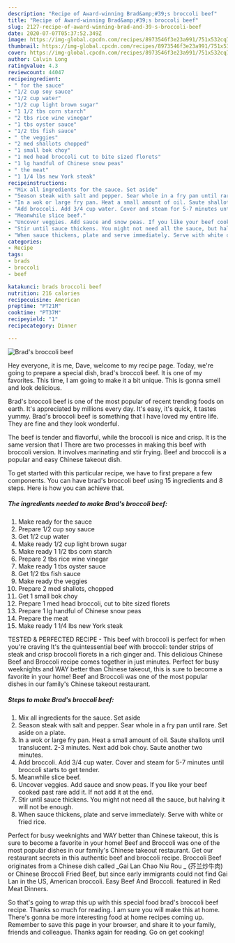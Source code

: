 ```yaml
---
description: "Recipe of Award-winning Brad&amp;#39;s broccoli beef"
title: "Recipe of Award-winning Brad&amp;#39;s broccoli beef"
slug: 2127-recipe-of-award-winning-brad-and-39-s-broccoli-beef
date: 2020-07-07T05:37:52.349Z
image: https://img-global.cpcdn.com/recipes/8973546f3e23a991/751x532cq70/brads-broccoli-beef-recipe-main-photo.jpg
thumbnail: https://img-global.cpcdn.com/recipes/8973546f3e23a991/751x532cq70/brads-broccoli-beef-recipe-main-photo.jpg
cover: https://img-global.cpcdn.com/recipes/8973546f3e23a991/751x532cq70/brads-broccoli-beef-recipe-main-photo.jpg
author: Calvin Long
ratingvalue: 4.3
reviewcount: 44047
recipeingredient:
- " for the sauce"
- "1/2 cup soy sauce"
- "1/2 cup water"
- "1/2 cup light brown sugar"
- "1 1/2 tbs corn starch"
- "2 tbs rice wine vinegar"
- "1 tbs oyster sauce"
- "1/2 tbs fish sauce"
- " the veggies"
- "2 med shallots chopped"
- "1 small bok choy"
- "1 med head broccoli cut to bite sized florets"
- "1 lg handful of Chinese snow peas"
- " the meat"
- "1 1/4 lbs new York steak"
recipeinstructions:
- "Mix all ingredients for the sauce. Set aside"
- "Season steak with salt and pepper. Sear whole in a fry pan until rare. Set aside on a plate."
- "In a wok or large fry pan. Heat a small amount of oil. Saute shallots until translucent. 2-3 minutes. Next add bok choy. Saute another two minutes."
- "Add broccoli. Add 3/4 cup water. Cover and steam for 5-7 minutes until broccoli starts to get tender."
- "Meanwhile slice beef."
- "Uncover veggies. Add sauce and snow peas. If you like your beef cooked past rare add it. If not add it at the end."
- "Stir until sauce thickens. You might not need all the sauce, but halving it will not be enough."
- "When sauce thickens, plate and serve immediately. Serve with white or fried rice."
categories:
- Recipe
tags:
- brads
- broccoli
- beef

katakunci: brads broccoli beef 
nutrition: 216 calories
recipecuisine: American
preptime: "PT21M"
cooktime: "PT37M"
recipeyield: "1"
recipecategory: Dinner

---
```



![Brad&#39;s broccoli beef](https://img-global.cpcdn.com/recipes/8973546f3e23a991/751x532cq70/brads-broccoli-beef-recipe-main-photo.jpg)

Hey everyone, it is me, Dave, welcome to my recipe page. Today, we're going to prepare a special dish, brad&#39;s broccoli beef. It is one of my favorites. This time, I am going to make it a bit unique. This is gonna smell and look delicious.

Brad&#39;s broccoli beef is one of the most popular of recent trending foods on earth. It's appreciated by millions every day. It's easy, it's quick, it tastes yummy. Brad&#39;s broccoli beef is something that I have loved my entire life. They are fine and they look wonderful.

The beef is tender and flavorful, while the broccoli is nice and crisp. It is the same version that I There are two processes in making this beef with broccoli version. It involves marinating and stir frying. Beef and broccoli is a popular and easy Chinese takeout dish.


To get started with this particular recipe, we have to first prepare a few components. You can have brad&#39;s broccoli beef using 15 ingredients and 8 steps. Here is how you can achieve that.

<!--inarticleads1-->

##### The ingredients needed to make Brad&#39;s broccoli beef:

1. Make ready  for the sauce
1. Prepare 1/2 cup soy sauce
1. Get 1/2 cup water
1. Make ready 1/2 cup light brown sugar
1. Make ready 1 1/2 tbs corn starch
1. Prepare 2 tbs rice wine vinegar
1. Make ready 1 tbs oyster sauce
1. Get 1/2 tbs fish sauce
1. Make ready  the veggies
1. Prepare 2 med shallots, chopped
1. Get 1 small bok choy
1. Prepare 1 med head broccoli, cut to bite sized florets
1. Prepare 1 lg handful of Chinese snow peas
1. Prepare  the meat
1. Make ready 1 1/4 lbs new York steak


TESTED &amp; PERFECTED RECIPE - This beef with broccoli is perfect for when you&#39;re craving It&#39;s the quintessential beef with broccoli: tender strips of steak and crisp broccoli florets in a rich ginger and. This delicious Chinese Beef and Broccoli recipe comes together in just minutes. Perfect for busy weeknights and WAY better than Chinese takeout, this is sure to become a favorite in your home! Beef and Broccoli was one of the most popular dishes in our family&#39;s Chinese takeout restaurant. 

<!--inarticleads2-->

##### Steps to make Brad&#39;s broccoli beef:

1. Mix all ingredients for the sauce. Set aside
1. Season steak with salt and pepper. Sear whole in a fry pan until rare. Set aside on a plate.
1. In a wok or large fry pan. Heat a small amount of oil. Saute shallots until translucent. 2-3 minutes. Next add bok choy. Saute another two minutes.
1. Add broccoli. Add 3/4 cup water. Cover and steam for 5-7 minutes until broccoli starts to get tender.
1. Meanwhile slice beef.
1. Uncover veggies. Add sauce and snow peas. If you like your beef cooked past rare add it. If not add it at the end.
1. Stir until sauce thickens. You might not need all the sauce, but halving it will not be enough.
1. When sauce thickens, plate and serve immediately. Serve with white or fried rice.


Perfect for busy weeknights and WAY better than Chinese takeout, this is sure to become a favorite in your home! Beef and Broccoli was one of the most popular dishes in our family&#39;s Chinese takeout restaurant. Get our restaurant secrets in this authentic beef and broccoli recipe. Broccoli Beef originates from a Chinese dish called _Gai Lan Chao Niu Rou _ (芥兰炒牛肉) or Chinese Broccoli Fried Beef, but since early immigrants could not find Gai Lan in the US, American broccoli. Easy Beef And Broccoli. featured in Red Meat Dinners. 

So that's going to wrap this up with this special food brad&#39;s broccoli beef recipe. Thanks so much for reading. I am sure you will make this at home. There's gonna be more interesting food at home recipes coming up. Remember to save this page in your browser, and share it to your family, friends and colleague. Thanks again for reading. Go on get cooking!
